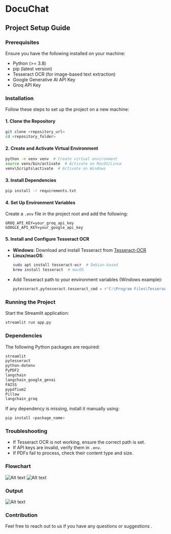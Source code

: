 # DocuChat 

## Project Setup Guide

### Prerequisites

Ensure you have the following installed on your machine:

- Python (>= 3.8)
- pip (latest version)
- Tesseract OCR (for image-based text extraction)
- Google Generative AI API Key
- Groq API Key

### Installation

Follow these steps to set up the project on a new machine:

#### 1. Clone the Repository

```sh
git clone <repository_url>
cd <repository_folder>
```

#### 2. Create and Activate Virtual Environment

```sh
python -m venv venv  # Create virtual environment
source venv/bin/activate  # Activate on MacOS/Linux
venv\Scripts\activate  # Activate on Windows
```

#### 3. Install Dependencies

```sh
pip install -r requirements.txt
```

#### 4. Set Up Environment Variables

Create a `.env` file in the project root and add the following:

```
GROQ_API_KEY=your_groq_api_key
GOOGLE_API_KEY=your_google_api_key
```

#### 5. Install and Configure Tesseract OCR

- **Windows**: Download and install Tesseract from [Tesseract-OCR](https://github.com/UB-Mannheim/tesseract/wiki)
- **Linux/macOS**:
  ```sh
  sudo apt install tesseract-ocr  # Debian-based
  brew install tesseract  # macOS
  ```
- Add Tesseract path to your environment variables (Windows example):
  ```py
  pytesseract.pytesseract.tesseract_cmd = r'C:\Program Files\Tesseract-OCR\tesseract.exe'
  ```

### Running the Project

Start the Streamlit application:

```sh
streamlit run app.py
```

### Dependencies

The following Python packages are required:

```sh
streamlit
pytesseract
python-dotenv
PyPDF2
langchain
langchain_google_genai
FAISS
pypdfium2
Pillow
langchain_groq
```

If any dependency is missing, install it manually using:

```sh
pip install <package_name>
```

### Troubleshooting

- If Tesseract OCR is not working, ensure the correct path is set.
- If API keys are invalid, verify them in `.env`.
- If PDFs fail to process, check their content type and size.

### Flowchart

![Alt text](https://res.cloudinary.com/db99r7ugz/image/upload/v1738390149/1_owqxx7.jpg)
![Alt text](https://res.cloudinary.com/db99r7ugz/image/upload/v1738390375/2_grfdjt.jpg)

### Output

![Alt text](https://res.cloudinary.com/db99r7ugz/image/upload/v1738390551/WhatsApp_Image_2025-02-01_at_11.45.36_556ed7c8_hs8r7m.jpg)

### Contribution

Feel free to reach out to us if you have any questions or suggestions .
